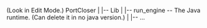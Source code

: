 (Look in Edit Mode.)
PortCloser
|
|-- Lib
|
|-- run_engine     -- The Java runtime. (Can delete it in no java version.)
|
|-- ...
